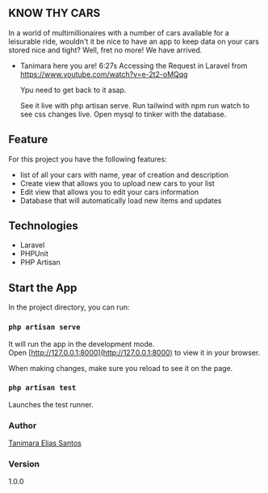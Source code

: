 ## KNOW THY CARS

In a world of multimillionaires with a number of cars available for a leisurable ride, wouldn't it be nice to have an app to keep data on your cars stored nice and tight? Well, fret no more! We have arrived.

- Tanimara here you are!
  6:27s Accessing the Request in Laravel from https://www.youtube.com/watch?v=e-2t2-oMQqg

  Ypu need to get back to it asap.

  See it live with php artisan serve.
  Run tailwind with npm run watch to see css changes live.
  Open mysql to tinker with the database.

## Feature

For this project you have the following features:

- list of all your cars with name, year of creation and description
- Create view that allows you to upload new cars to your list
- Edit view that allows you to edit your cars information
- Database that will automatically load new items and updates

## Technologies

- Laravel
- PHPUnit
- PHP Artisan

## Start the App

In the project directory, you can run:

### `php artisan serve`

It will run the app in the development mode.\
Open [http://127.0.0.1:8000](http://127.0.0.1:8000) to view it in your browser.

When making changes, make sure you reload to see it on the page.

### `php artisan test`

Launches the test runner.

### Author

[Tanimara Elias Santos](https://github.com/tanimaraeliassantos)

### Version

1.0.0
